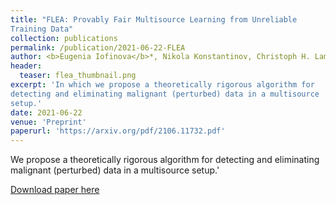```yaml
---
title: "FLEA: Provably Fair Multisource Learning from Unreliable
Training Data"
collection: publications
permalink: /publication/2021-06-22-FLEA
author: <b>Eugenia Iofinova</b>*, Nikola Konstantinov, Christoph H. Lampert
header:
  teaser: flea_thumbnail.png
excerpt: 'In which we propose a theoretically rigorous algorithm for
detecting and eliminating malignant (perturbed) data in a multisource
setup.'
date: 2021-06-22
venue: 'Preprint'
paperurl: 'https://arxiv.org/pdf/2106.11732.pdf'
---
```

We propose a theoretically rigorous algorithm for
detecting and eliminating malignant (perturbed) data in a multisource
setup.'

[Download paper here](https://arxiv.org/pdf/2106.11732.pdf)

